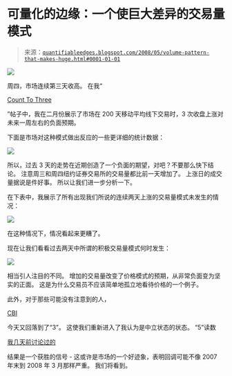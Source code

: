<!--yml

类别：未分类

日期：2024 年 05 月 18 日 08:16:16

-->

# 可量化的边缘：一个使巨大差异的交易量模式

> 来源：[`quantifiableedges.blogspot.com/2008/05/volume-pattern-that-makes-huge.html#0001-01-01`](http://quantifiableedges.blogspot.com/2008/05/volume-pattern-that-makes-huge.html#0001-01-01)

![](http://breyeschow.typepad.com/photos/uncategorized/2007/05/18/pump_up_the_volume.gif)

周四，市场连续第三天收高。 在我“

[Count To Three](http://quantifiableedges.blogspot.com/2008/02/count-to-three.html)

”帖子中，我在二月份展示了市场在 200 天移动平均线下交易时，3 次收盘上涨对未来一周左右的负面预期。

下面是市场对这种模式做出反应的一些更详细的统计数据：

![](https://blogger.googleusercontent.com/img/b/R29vZ2xl/AVvXsEgIUFsLx2CG7NLDGBgSfBMkAbj4pP113udApnoVOcqorfITNpeL7vljwpQxtLqkCinL52wEooKsZ70UjqoJ2nbETSGoEQqVLLu5M4-gDSNOEdBWM127DK9DZ11r-yYxABdLp-76zBvNQVU/s1600-h/2008-5-30+3+up+all.PNG)

所以，过去 3 天的走势在近期创造了一个负面的期望，对吧？不要那么快下结论。 注意周三和周四纽约证券交易所的交易量都比前一天增加了。 上涨日的成交量据说是件好事。 所以让我们进一步分析一下。

在下表中，我展示了所有出现我们所说的连续两天上涨的交易量模式未发生的情况：

![](https://blogger.googleusercontent.com/img/b/R29vZ2xl/AVvXsEh54tfqP29mK7ZXZU8RioFx-JHK4JJjvF3X7aCIrKeL6GswyGLgjRC6iWdjmY-xMQzQ8Swy-vWUzJmPNU_7h2KsFKVIHap66poKcJdj2z42KJ7I5NXYuVk4bs_TNnzdk96dho65Tcvpg0I/s1600-h/2008-5-30+3+up+no+vol.PNG)

在这种情况下，情况看起来更糟了。

现在让我们看看过去两天中所谓的积极交易量模式何时发生：

![](https://blogger.googleusercontent.com/img/b/R29vZ2xl/AVvXsEjbov7pwU918aVJe3nebhr-SsFVbQ6Q5LdjhNKhpfLGQumzU5igZjn2pRJkOEtg9XvQuwuTcxga1P0YlNa_-_7NtseDeGn2pzO3HxbhqpotQRioqxpPPxiRPTTUduuP8wDAEpMjAwC5fp8/s1600-h/2008-5-30+3+up+yes+vol.PNG)

相当引人注目的不同。 增加的交易量改变了价格模式的预期，从非常负面变为坚实的正面。 这是为什么交易员不应该简单地孤立地看待价格的一个例子。

此外，对于那些可能没有注意到的人，

[CBI](http://quantifiableedges.blogspot.com/search/label/CBI)

今天又回落到了“3”。 这使我们重新进入了我认为是中立状态的状态。 “5”读数

[我几天前讨论过的](http://quantifiableedges.blogspot.com/2008/05/cbi-wakes-up.html)

结果是一个获胜的信号 - 这或许是市场的一个好迹象，表明回调可能不像 2007 年末到 2008 年 3 月那样严重。 我们将看到。
